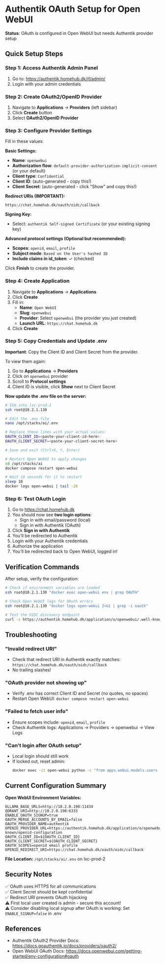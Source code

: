 # Authentik OAuth Setup for Open WebUI

**Status**: OAuth is configured in Open WebUI but needs Authentik provider setup

## Quick Setup Steps

### Step 1: Access Authentik Admin Panel
1. Go to: https://authentik.homehub.dk/if/admin/
2. Login with your admin credentials

### Step 2: Create OAuth2/OpenID Provider
1. Navigate to **Applications** → **Providers** (left sidebar)
2. Click **Create** button
3. Select **OAuth2/OpenID Provider**

### Step 3: Configure Provider Settings
Fill in these values:

**Basic Settings:**
- **Name**: `openwebui`
- **Authorization flow**: `default-provider-authorization-implicit-consent` (or your default)
- **Client type**: `Confidential`
- **Client ID**: (auto-generated - copy this!)
- **Client Secret**: (auto-generated - click "Show" and copy this!)

**Redirect URIs (IMPORTANT):**
```
https://chat.homehub.dk/oauth/oidc/callback
```

**Signing Key:**
- Select: `authentik Self-signed Certificate` (or your existing signing key)

**Advanced protocol settings (Optional but recommended):**
- **Scopes**: `openid`, `email`, `profile`
- **Subject mode**: `Based on the User's hashed ID`
- **Include claims in id_token**: ✓ (checked)

Click **Finish** to create the provider.

### Step 4: Create Application
1. Navigate to **Applications** → **Applications**
2. Click **Create**
3. Fill in:
   - **Name**: `Open WebUI`
   - **Slug**: `openwebui`
   - **Provider**: Select `openwebui` (the provider you just created)
   - **Launch URL**: `https://chat.homehub.dk`
4. Click **Create**

### Step 5: Copy Credentials and Update .env

**Important**: Copy the Client ID and Client Secret from the provider.

To view them again:
1. Go to **Applications** → **Providers**
2. Click on `openwebui` provider
3. Scroll to **Protocol settings**
4. Client ID is visible, click **Show** next to Client Secret

**Now update the .env file on the server:**

```bash
# SSH into lxc-prod-2
ssh root@10.2.1.130

# Edit the .env file
nano /opt/stacks/ai/.env

# Replace these lines with your actual values:
OAUTH_CLIENT_ID=<paste-your-client-id-here>
OAUTH_CLIENT_SECRET=<paste-your-client-secret-here>

# Save and exit (Ctrl+X, Y, Enter)

# Restart Open WebUI to apply changes
cd /opt/stacks/ai
docker compose restart open-webui

# Wait 10 seconds for it to restart
sleep 10
docker logs open-webui | tail -20
```

### Step 6: Test OAuth Login

1. Go to https://chat.homehub.dk
2. You should now see **two login options**:
   - Sign in with email/password (local)
   - Sign in with Authentik (OAuth)
3. Click **Sign in with Authentik**
4. You'll be redirected to Authentik
5. Login with your Authentik credentials
6. Authorize the application
7. You'll be redirected back to Open WebUI, logged in!

## Verification Commands

After setup, verify the configuration:

```bash
# Check if environment variables are loaded
ssh root@10.2.1.130 "docker exec open-webui env | grep OAUTH"

# Check Open WebUI logs for OAuth errors
ssh root@10.2.1.130 "docker logs open-webui 2>&1 | grep -i oauth"

# Test the OIDC discovery endpoint
curl -s https://authentik.homehub.dk/application/o/openwebui/.well-known/openid-configuration | jq
```

## Troubleshooting

### "Invalid redirect URI"
- Check that redirect URI in Authentik exactly matches: `https://chat.homehub.dk/oauth/oidc/callback`
- No trailing slashes!

### "OAuth provider not showing up"
- Verify .env has correct Client ID and Secret (no quotes, no spaces)
- Restart Open WebUI: `docker compose restart open-webui`

### "Failed to fetch user info"
- Ensure scopes include: `openid`, `email`, `profile`
- Check Authentik logs: Applications → Providers → openwebui → View Logs

### "Can't login after OAuth setup"
- Local login should still work
- If locked out, reset admin: 
  ```bash
  docker exec -it open-webui python -c "from apps.webui.models.users import Users; Users.update_user_by_id(1, {'password': Users.hash_password('newpassword')})"
  ```

## Current Configuration Summary

**Open WebUI Environment Variables:**
```
OLLAMA_BASE_URLS=http://10.2.0.190:11434
QDRANT_URI=http://10.2.0.190:6333
ENABLE_OAUTH_SIGNUP=true
OAUTH_MERGE_ACCOUNTS_BY_EMAIL=false
OAUTH_PROVIDER_NAME=authentik
OPENID_PROVIDER_URL=https://authentik.homehub.dk/application/o/openwebui/.well-known/openid-configuration
OAUTH_CLIENT_ID=${OAUTH_CLIENT_ID}
OAUTH_CLIENT_SECRET=${OAUTH_CLIENT_SECRET}
OAUTH_SCOPES=openid email profile
OPENID_REDIRECT_URI=https://chat.homehub.dk/oauth/oidc/callback
```

**File Location:** `/opt/stacks/ai/.env` on lxc-prod-2

## Security Notes

✅ OAuth uses HTTPS for all communications  
✅ Client Secret should be kept confidential  
✅ Redirect URI prevents OAuth hijacking  
⚠️ First local user created is admin - secure this account!  
⚠️ Consider disabling local signup after OAuth is working: Set `ENABLE_SIGNUP=false` in .env

## References

- Authentik OAuth2 Provider Docs: https://docs.goauthentik.io/docs/providers/oauth2/
- Open WebUI OAuth Docs: https://docs.openwebui.com/getting-started/env-configuration#oauth

